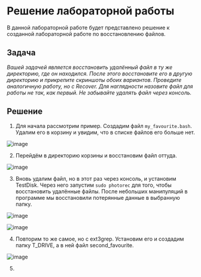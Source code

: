 # Решение лабораторной работы

В данной лабораторной работе будет представлено решение к созданной лабораторной работе по восстановлению файлов.

## Задача

*Вашей задачей является восстановить удалённый файл в ту же директорию, где он находился. После этого восстановите его в другую директорию и прикрепите скриншоты обоих вариантов. Проведите аналогичную работу, но с Recover. Для наглядности назовите файл для работы не так, как первый. Не забывайте удалять файл через консоль.*

## Решение

1. Для начала рассмотрим пример. Создадим файл `my_favourite.bash`. Удалим его в корзину и увидим, что в списке файлов его больше нет.

![image](https://github.com/user-attachments/assets/e1101ed3-9f44-4fab-af60-6795391aed62)

2. Перейдём в директорию корзины и восстановим файл оттуда.

![image](https://github.com/user-attachments/assets/fbc8dac9-7be6-487f-a23d-dad3a6b11f6d)

3. Вновь удалим файл, но в этот раз через консоль, и установим TestDisk. Через него запустим `sudo photorec` для того, чтобы восстановить удалённые файлы. После небольших манипуляций в программе мы восстановили потерянные данные в выбранную папку.

![image](https://github.com/user-attachments/assets/18904d5f-abd5-4343-9c21-c3423da12521)

![image](https://github.com/user-attachments/assets/c918ded0-e4d2-4be8-a757-1405c5a84537)

4. Повторим то же самое, но с ext3grep. Установим его и создадим папку T_DRIVE, а в ней файл second_favourite.

![image](https://github.com/user-attachments/assets/bd49a43c-1f39-4ba8-b036-39d544f2aafc)

5. 
